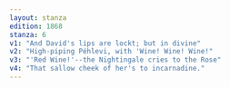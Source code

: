 ```yaml
---
layout: stanza
edition: 1868
stanza: 6
v1: "And David's lips are lockt; but in divine"
v2: "High-piping Péhlevi, with 'Wine! Wine! Wine!"
v3: "'Red Wine!'--the Nightingale cries to the Rose"
v4: "That sallow cheek of her's to incarnadine."
---
```


